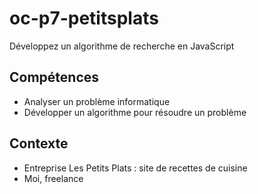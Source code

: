 # oc-p7-petitsplats
Développez un algorithme de recherche en JavaScript

## Compétences
- Analyser un problème informatique
- Développer un algorithme pour résoudre un problème

## Contexte
- Entreprise Les Petits Plats :  site de recettes de cuisine 
- Moi, freelance